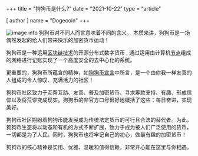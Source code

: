 +++
title = "狗狗币是什么?"
date = "2021-10-22"
type = "article"

[ author ]
  name = "Dogecoin"
+++
 
![image info](/assets/images/dogepedia/3.png)
狗狗币对不同人而言意味着不同的含义。 本质来讲，狗狗币是一场偶然发起的给人们带来快乐的加密货币运动！ 

狗狗币是一种运用[区块链技术](https://www.dogecoin.com/dogepedia/articles/what-is-a-blockchain)的开源分布式数字货币 , 通过运用由计算机[节点](https://www.dogecoin.com/dogepedia/articles/what-is-a-node)组成的网络进行记账实现了一个高度安全的去中心化的系统。

更重要的，狗狗币所蕴含的精神，如[狗狗币宣言](https://foundation.dogecoin.com/manifesto/)中所言，是一个由你我一样友善的人组成的令人惊叹、充满活力的社区！

狗狗币社区致力于互帮互助、友善、普及加密货币、寻求筹款支持、有趣、形成信仰以及将荒谬变成现实。狗狗币的非官方口号很好地概括了这些：每日奋进，实现美好。  

狗狗币社区期盼着狗狗币能发展成为传统法定货币的可行且合法的替代者。为此，狗狗币生态将以动态和有机的方式不断扩展，致力于成为被人们广泛使用的货币，一切都是为了人民。同时，狗狗币也将牢记自己的初心，做最有趣的加密货币！

狗狗币的核心精神是实用、优雅、温暖和值得信赖，非常开心能在这里与你相遇。
